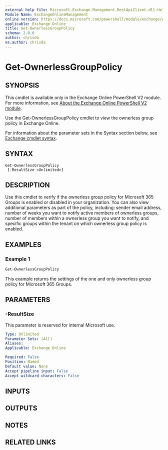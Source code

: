 ```yaml
---
external help file: Microsoft.Exchange.Management.RestApiClient.dll-Help.xml
Module Name: ExchangeOnlineManagement
online version: https://docs.microsoft.com/powershell/module/exchange/get-ownerlessgrouppolicy
applicable: Exchange Online
title: Get-OwnerlessGroupPolicy
schema: 2.0.0
author: chrisda
ms.author: chrisda
---
```


# Get-OwnerlessGroupPolicy

## SYNOPSIS
This cmdlet is available only in the Exchange Online PowerShell V2 module. For more information, see [About the Exchange Online PowerShell V2 module](https://docs.microsoft.com/powershell/exchange/exchange-online-powershell-v2).

Use the Get-OwnerlessGroupPolicy cmdlet to view the ownerless group policy in Exchange Online.

For information about the parameter sets in the Syntax section below, see [Exchange cmdlet syntax](https://docs.microsoft.com/powershell/exchange/exchange-cmdlet-syntax).

## SYNTAX

```
Get-OwnerlessGroupPolicy
 [-ResultSize <Unlimited>]
```

## DESCRIPTION
Use this cmdlet to verify if the ownerless group policy for Microsoft 365 Groups is enabled or disabled in your organization. You can also view additional parameters as part of the policy, including: sender email address, number of weeks you want to notify active members of ownerless groups, number of members within a ownerless group you want to notify, and specific groups within the tenant on which ownerless group policy is enabled. 

## EXAMPLES

### Example 1
```powershell
Get-OwnerlessGroupPolicy
```

This example returns the settings of the one and only ownerless group policy for Microsoft 365 Groups.

## PARAMETERS

### -ResultSize
This parameter is reserved for internal Microsoft use.

```yaml
Type: Unlimited
Parameter Sets: (All)
Aliases:
Applicable: Exchange Online

Required: False
Position: Named
Default value: None
Accept pipeline input: False
Accept wildcard characters: False
```

## INPUTS

###  

## OUTPUTS

###  

## NOTES

## RELATED LINKS
